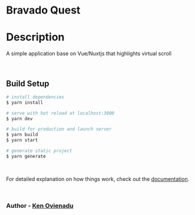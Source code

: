 # Bravado Quest 

# Description
A simple application base on Vue/Nuxtjs that highlights virtual scroll

<br>

## Build Setup

```bash
# install dependencies
$ yarn install

# serve with hot reload at localhost:3000
$ yarn dev

# build for production and launch server
$ yarn build
$ yarn start

# generate static project
$ yarn generate
```

<br>

For detailed explanation on how things work, check out the [documentation](https://nuxtjs.org).

<br>

### Author - [Ken Ovienadu](https://github.com/kenovienadu)
